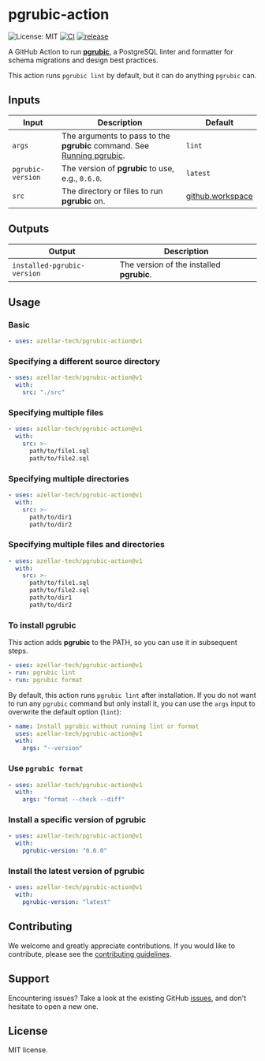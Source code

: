 # pgrubic-action

![License: MIT](https://img.shields.io/badge/License-MIT-yellow.svg)
[![CI](https://github.com/azellar-tech/pgrubic-action/actions/workflows/ci.yml/badge.svg)](https://github.com/azellar-tech/pgrubic-action/actions/workflows/ci.yml)
[![release](https://github.com/azellar-tech/pgrubic-action/actions/workflows/release.yml/badge.svg)](https://github.com/azellar-tech/pgrubic-action/actions/workflows/release.yml)

A GitHub Action to run [**pgrubic**](https://bolajiwahab.github.io/pgrubic), a PostgreSQL linter and formatter for schema migrations and design best practices.

This action runs `pgrubic lint` by default, but it can do
anything `pgrubic` can.

## Inputs

| Input             | Description                                                                                                            | Default            |
|-------------------|------------------------------------------------------------------------------------------------------------------------|--------------------|
| `args`            | The arguments to pass to the **pgrubic** command. See [Running pgrubic](https://bolajiwahab.github.io/pgrubic/cli).    | `lint`             |
| `pgrubic-version` | The version of **pgrubic** to use, e.g., `0.6.0`.                                                                      | `latest`           |
| `src`             | The directory or files to run **pgrubic** on.                                                                          | [github.workspace](https://docs.github.com/en/actions/reference/contexts-reference#github-context:~:text=the%20workflow%20file.-,github.workspace,-string)                                 |

## Outputs

| Output                      | Description                                 |
|-----------------------------|---------------------------------------------|
| `installed-pgrubic-version` | The version of the installed **pgrubic**.   |

## Usage

### Basic

```yaml
- uses: azellar-tech/pgrubic-action@v1
```

### Specifying a different source directory

```yaml
- uses: azellar-tech/pgrubic-action@v1
  with:
    src: "./src"
```

### Specifying multiple files

```yaml
- uses: azellar-tech/pgrubic-action@v1
  with:
    src: >-
      path/to/file1.sql
      path/to/file2.sql
```

### Specifying multiple directories

```yaml
- uses: azellar-tech/pgrubic-action@v1
  with:
    src: >-
      path/to/dir1
      path/to/dir2
```

### Specifying multiple files and directories

```yaml
- uses: azellar-tech/pgrubic-action@v1
  with:
    src: >-
      path/to/file1.sql
      path/to/file2.sql
      path/to/dir1
      path/to/dir2
```

### To install pgrubic

This action adds **pgrubic** to the PATH, so you can use it in subsequent steps.

```yaml
- uses: azellar-tech/pgrubic-action@v1
- run: pgrubic lint
- run: pgrubic format
```

By default, this action runs `pgrubic lint` after installation. If you do not want to run any `pgrubic` command but only install it,
you can use the `args` input to overwrite the default option (`lint`):

```yaml
- name: Install pgrubic without running lint or format
  uses: azellar-tech/pgrubic-action@v1
  with:
    args: "--version"
```

### Use `pgrubic format`

```yaml
- uses: azellar-tech/pgrubic-action@v1
  with:
    args: "format --check --diff"
```

### Install a specific version of pgrubic

```yaml
- uses: azellar-tech/pgrubic-action@v1
  with:
    pgrubic-version: "0.6.0"
```

### Install the latest version of pgrubic

```yaml
- uses: azellar-tech/pgrubic-action@v1
  with:
    pgrubic-version: "latest"
```

## Contributing

We welcome and greatly appreciate contributions. If you would like to contribute, please see the [contributing guidelines](contributing.md).

## Support

Encountering issues? Take a look at the existing GitHub [issues](https://github.com/azellar-tech/pgrubic-action/issues), and don't hesitate to open a new one.

## License

MIT license.
